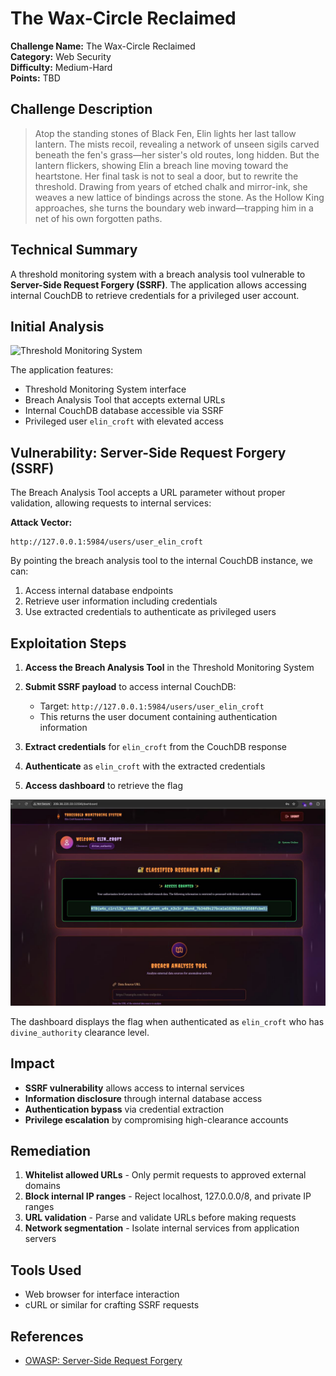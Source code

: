 # The Wax-Circle Reclaimed

**Challenge Name:** The Wax-Circle Reclaimed  
**Category:** Web Security  
**Difficulty:** Medium-Hard  
**Points:** TBD

## Challenge Description

> Atop the standing stones of Black Fen, Elin lights her last tallow lantern. The mists recoil, revealing a network of unseen sigils carved beneath the fen's grass—her sister's old routes, long hidden. But the lantern flickers, showing Elin a breach line moving toward the heartstone. Her final task is not to seal a door, but to rewrite the threshold. Drawing from years of etched chalk and mirror-ink, she weaves a new lattice of bindings across the stone. As the Hollow King approaches, she turns the boundary web inward—trapping him in a net of his own forgotten paths.

## Technical Summary

A threshold monitoring system with a breach analysis tool vulnerable to **Server-Side Request Forgery (SSRF)**. The application allows accessing internal CouchDB to retrieve credentials for a privileged user account.

## Initial Analysis

![Threshold Monitoring System](Screenshot%202025-10-25%20at%2011.29.42%20AM.png)

The application features:
- Threshold Monitoring System interface
- Breach Analysis Tool that accepts external URLs
- Internal CouchDB database accessible via SSRF
- Privileged user `elin_croft` with elevated access

## Vulnerability: Server-Side Request Forgery (SSRF)

The Breach Analysis Tool accepts a URL parameter without proper validation, allowing requests to internal services:

**Attack Vector:**
```
http://127.0.0.1:5984/users/user_elin_croft
```

By pointing the breach analysis tool to the internal CouchDB instance, we can:
1. Access internal database endpoints
2. Retrieve user information including credentials
3. Use extracted credentials to authenticate as privileged users

## Exploitation Steps

1. **Access the Breach Analysis Tool** in the Threshold Monitoring System

2. **Submit SSRF payload** to access internal CouchDB:
   - Target: `http://127.0.0.1:5984/users/user_elin_croft`
   - This returns the user document containing authentication information

3. **Extract credentials** for `elin_croft` from the CouchDB response

4. **Authenticate** as `elin_croft` with the extracted credentials

5. **Access dashboard** to retrieve the flag

![Dashboard with elin_croft](image.png)

The dashboard displays the flag when authenticated as `elin_croft` who has `divine_authority` clearance level.

## Impact

- **SSRF vulnerability** allows access to internal services
- **Information disclosure** through internal database access
- **Authentication bypass** via credential extraction
- **Privilege escalation** by compromising high-clearance accounts

## Remediation

1. **Whitelist allowed URLs** - Only permit requests to approved external domains
2. **Block internal IP ranges** - Reject localhost, 127.0.0.0/8, and private IP ranges
3. **URL validation** - Parse and validate URLs before making requests
4. **Network segmentation** - Isolate internal services from application servers

## Tools Used

- Web browser for interface interaction
- cURL or similar for crafting SSRF requests

## References

- [OWASP: Server-Side Request Forgery](https://owasp.org/www-community/attacks/Server_Side_Request_Forgery)

